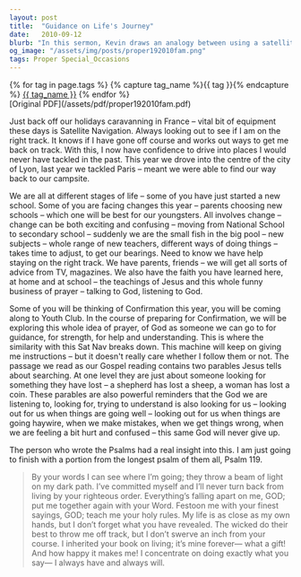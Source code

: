 ```yaml
---
layout: post
title:  "Guidance on Life's Journey"
date:   2010-09-12
blurb: "In this sermon, Kevin draws an analogy between using a satellite navigation system during a family trip and seeking guidance in life. He emphasizes the importance of staying on the right track, whether it's starting a new school or facing other changes. Kevin highlights that, unlike a navigation device, God actively seeks us out and cares for us, especially when we are lost or confused. The teachings of Jesus and the practice of prayer are presented as means to receive guidance and understanding."
og_image: "/assets/img/posts/proper192010fam.png"
tags: Proper Special_Occasions
---    
```

<div class="tag-pills">
  {% for tag in page.tags %}
    {% capture tag_name %}{{ tag }}{% endcapture %}
    <a href="{{ site.baseurl }}/tag/{{ tag_name }}" class="tag-pill">{{ tag_name }}</a>
  {% endfor %}
</div>
[Original PDF](/assets/pdf/proper192010fam.pdf)

Just back off our holidays caravanning in France – vital bit of equipment these days is Satellite Navigation. Always looking out to see if I am on the right track. It knows if I have gone off course and works out ways to get me back on track. With this, I now have confidence to drive into places I would never have tackled in the past. This year we drove into the centre of the city of Lyon, last year we tackled Paris – meant we were able to find our way back to our campsite.

We are all at different stages of life – some of you have just started a new school. Some of you are facing changes this year – parents choosing new schools – which one will be best for our youngsters. All involves change – change can be both exciting and confusing – moving from National School to secondary school – suddenly we are the small fish in the big pool – new subjects – whole range of new teachers, different ways of doing things – takes time to adjust, to get our bearings. Need to know we have help staying on the right track. We have parents, friends – we will get all sorts of advice from TV, magazines. We also have the faith you have learned here, at home and at school – the teachings of Jesus and this whole funny business of prayer – talking to God, listening to God.

Some of you will be thinking of Confirmation this year, you will be coming along to Youth Club. In the course of preparing for Confirmation, we will be exploring this whole idea of prayer, of God as someone we can go to for guidance, for strength, for help and understanding. This is where the similarity with this Sat Nav breaks down. This machine will keep on giving me instructions – but it doesn't really care whether I follow them or not. The passage we read as our Gospel reading contains two parables Jesus tells about searching. At one level they are just about someone looking for something they have lost – a shepherd has lost a sheep, a woman has lost a coin. These parables are also powerful reminders that the God we are listening to, looking for, trying to understand is also looking for us – looking out for us when things are going well – looking out for us when things are going haywire, when we make mistakes, when we get things wrong, when we are feeling a bit hurt and confused – this same God will never give up.

The person who wrote the Psalms had a real insight into this. I am just going to finish with a portion from the longest psalm of them all, Psalm 119.

> By your words I can see where I’m going; they throw a beam of light on my dark path.
> I’ve committed myself and I’ll never turn back from living by your righteous order.
> Everything’s falling apart on me, GOD; put me together again with your Word.
> Festoon me with your finest sayings, GOD; teach me your holy rules. My life is as close as my own hands, but I don’t forget what you have revealed.
> The wicked do their best to throw me off track, but I don’t swerve an inch from your course. I inherited your book on living; it’s mine forever— what a gift! And how happy it makes me!
> I concentrate on doing exactly what you say— I always have and always will.
